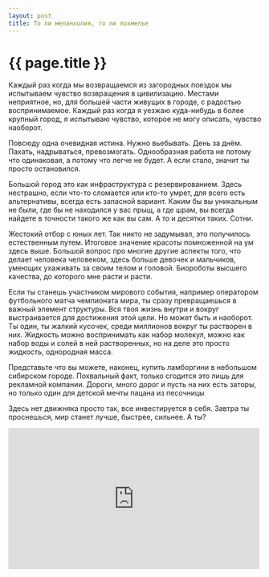 ```yaml
---
layout: post
title: То ли меланхолия, то ли похмелье
---
```

# {{ page.title }}

Каждый раз когда мы возвращаемся из загородных поездок мы испытываем чувство возвращения в цивилизацию. Местами неприятное, но, для большей части живущих в городе, с радостью воспринимаемое. Каждый раз когда я уезжаю куда-нибудь в более крупный город, я испытываю чувство, которое не могу описать, чувство наоборот. 

Повсюду одна очевидная истина. Нужно вьебывать. День за днём. Пахать, надрываться, превозмогать. Однообразная работа не потому что одинаковая, а потому что легче не будет. А если стало, значит ты просто остановился. 

Большой город это как инфраструктура с резервированием. Здесь нестрашно, если что-то сломается или кто-то умрет, для всего есть альтернативы, всегда есть запасной вариант. Каким бы вы уникальным не были, где бы не находился у вас прыщ, а где шрам, вы всегда найдете в точности такого же как вы сам. А то и десятки таких. Сотни. 

Жестокий отбор с юных лет. Так никто не задумывал, это получилось естественным путем. Итоговое значение красоты помноженной на ум здесь выше. Большой вопрос про многие другие аспекты того, что делает человека человеком, здесь больше девочек и мальчиков, умеющих ухаживать за своим телом и головой. Биороботы высшего качества, до которого мне расти и расти.

Если ты станешь участником мирового события, например оператором футбольного матча чемпионата мира, ты сразу превращаешься в важный элемент структуры. Вся твоя жизнь внутри и вокруг выстраивается для достижения этой цели. Но может быть и наоборот. Ты один, ты жалкий кусочек, среди миллионов вокруг ты растворен в них. Жидкость можно воспринимать как набор молекул, можно как набор воды и солей в ней растворенных, но на деле это просто жидкость, однородная масса.

Представьте что вы можете, наконец, купить ламборгини в небольшом сибирском городе. Похвальный факт, только сгодится это лишь для рекламной компании. Дороги, много дорог и пусть на них есть заторы, но только один для детской мечты пацана из песочницы

Здесь нет движняка просто так, все инвестируется в себя. Завтра ты проснешься, мир станет лучше, быстрее, сильнее. А ты?

<iframe allowfullscreen="" frameborder="0" height="281" mozallowfullscreen="" src="http://player.vimeo.com/video/46371668" webkitallowfullscreen="" width="500"></iframe>